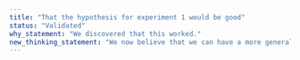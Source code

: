 ```yaml
---
title: "That the hypothesis for experiment 1 would be good"
status: "Validated"
why_statement: "We discovered that this worked."
new_thinking_statement: "We now believe that we can have a more generalised view about how future experiments will work."
---
```

